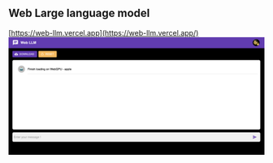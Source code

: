 ## Web Large language model

[https://web-llm.vercel.app](https://web-llm.vercel.app/)
![main](main.png)
